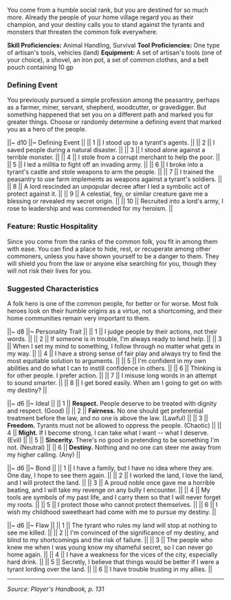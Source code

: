 You come from a humble social rank, but you are destined for so much more. Already the people of your home village regard you as their champion, and your destiny calls you to stand against the tyrants and monsters that threaten the common folk everywhere.

**Skill Proficiencies:** Animal Handling, Survival
**Tool Proficiencies:** One type of artisan's tools, vehicles (land)
**Equipment:** A set of artisan's tools (one of your choice), a shovel, an iron pot, a set of common clothes, and a belt pouch containing 10 gp

### Defining Event

You previously pursued a simple profession among the peasantry, perhaps as a farmer, miner, servant, shepherd, woodcutter, or gravedigger. But something happened that set you on a different path and marked you for greater things. Choose or randomly determine a defining event that marked you as a hero of the people.

||~ d10 ||~ Defining Event ||
|| 1 || I stood up to a tyrant's agents. ||
|| 2 || I saved people during a natural disaster. ||
|| 3 || I stood alone against a terrible monster. ||
|| 4 || I stole from a corrupt merchant to help the poor. ||
|| 5 || I led a militia to fight off an invading army. ||
|| 6 || I broke into a tyrant's castle and stole weapons to arm the people. ||
|| 7 || I trained the peasantry to use farm implements as weapons against a tyrant's soldiers. ||
|| 8 || A lord rescinded an unpopular decree after I led a symbolic act of protect against it. ||
|| 9 || A celestial, fey, or similar creature gave me a blessing or revealed my secret origin. ||
|| 10 || Recruited into a lord's army, I rose to leadership and was commended for my heroism. ||

### Feature: Rustic Hospitality

Since you come from the ranks of the common folk, you fit in among them with ease. You can find a place to hide, rest, or recuperate among other commoners, unless you have shown yourself to be a danger to them. They will shield you from the law or anyone else searching for you, though they will not risk their lives for you.

### Suggested Characteristics

A folk hero is one of the common people, for better or for worse. Most folk heroes look on their humble origins as a virtue, not a shortcoming, and their home communities remain very important to them.

||~ d8 ||~ Personality Trait ||
|| 1 || I judge people by their actions, not their words. ||
|| 2 || If someone is in trouble, I'm always ready to lend help. ||
|| 3 || When I set my mind to something, I follow through no matter what gets in my way. ||
|| 4 || I have a strong sense of fair play and always try to find the most equitable solution to arguments. ||
|| 5 || I'm confident in my own abilities and do what I can to instill confidence in others. ||
|| 6 || Thinking is for other people. I prefer action. ||
|| 7 || I misuse long words in an attempt to sound smarter. ||
|| 8 || I get bored easily. When am I going to get on with my destiny? ||

||~ d6 ||~ Ideal ||
|| 1 || **Respect.** People deserve to be treated with dignity and respect. (Good) ||
|| 2 || **Fairness.** No one should get preferential treatment before the law, and no one is above the law. (Lawful) ||
|| 3 || **Freedom.** Tyrants must not be allowed to oppress the people. (Chaotic) ||
|| 4 || **Might.** If I become strong, I can take what I want --  what I deserve. (Evil) ||
|| 5 || **Sincerity.** There's no good in pretending to be something I'm not. (Neutral) ||
|| 6 || **Destiny.** Nothing and no one can steer me away from my higher calling. (Any) ||

||~ d6 ||~ Bond ||
|| 1 || I have a family, but I have no idea where they are. One day, I hope to see them again. ||
|| 2 || I worked the land, I love the land, and I will protect the land. ||
|| 3 || A proud noble once gave me a horrible beating, and I will take my revenge on any bully I encounter. ||
|| 4 || My tools are symbols of my past life, and I carry them so that I will never forget my roots. ||
|| 5 || I protect those who cannot protect themselves. ||
|| 6 || I wish my childhood sweetheart had come with me to pursue my destiny. ||

||~ d6 ||~ Flaw ||
|| 1 || The tyrant who rules my land will stop at nothing to see me killed. ||
|| 2 || I'm convinced of the significance of my destiny, and blind to my shortcomings and the risk of failure. ||
|| 3 || The people who knew me when I was young know my shameful secret, so I can never go home again. ||
|| 4 || I have a weakness for the vices of the city, especially hard drink. ||
|| 5 || Secretly, I believe that things would be better if I were a tyrant lording over the land. ||
|| 6 || I have trouble trusting in my allies. ||

----

*Source: Player's Handbook, p. 131*
